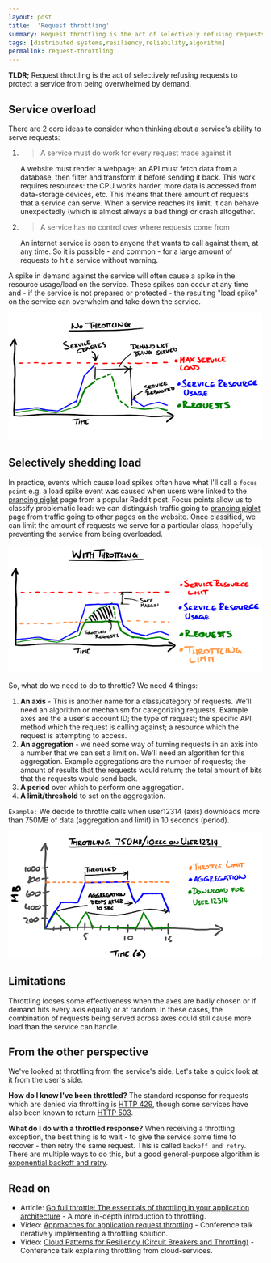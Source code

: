 ```yaml
---
layout: post
title:  'Request throttling'
summary: Request throttling is the act of selectively refusing requests to protect a system from being overwhelmed by demand.
tags: [distributed systems,resiliency,reliability,algorithm]
permalink: request-throttling
---
```


**TLDR;** <span class="tooltip" data-tooltip="a.k.a rate limiting/API throttling/server-side throttling">Request throttling</span> is the act of selectively refusing requests to protect a service from being overwhelmed by demand.

## Service overload

There are 2 core ideas to consider when thinking about a service's ability to serve requests:

1. > A service must do work for every request made against it

    A website must render a webpage; an API must fetch data from a database, then filter and transform it before sending it back. This work requires resources: the CPU works harder, more data is accessed from data-storage devices, etc. This means that there amount of requests that a service can serve. When a service reaches its limit, it can behave unexpectedly (which is almost always a bad thing) or crash altogether.
2. > A service has no control over where requests come from
   
    An internet service is open to anyone that wants to call against them, at any time. So it is possible - and common - for a large amount of requests to hit a service without warning.

A spike in demand against the service will often cause a spike in the resource usage/load on the service. These spikes can occur at any time and - if the service is not prepared or protected - the resulting "load spike" on the service can overwhelm and take down the service.

<img src="/assets/without-throttling.png" alt="without throttling">

## Selectively shedding load

In practice, events which cause load spikes often have what I'll call a `focus point` e.g. a load spike event was caused when users were linked to the [prancing piglet][piglet] page from a popular Reddit post. Focus points allow us to classify problematic load: we can distinguish traffic going to [prancing piglet][piglet] page from traffic going to other pages on the website. Once classified, we can limit the amount of requests we serve for a particular class, hopefully preventing the service from being overloaded.

[piglet]: https://imgur.com/gallery/FsKMWiJ
<img src="/assets/with-throttling.png" alt="with throttling">

So, what do we need to do to throttle? We need 4 things:

1. **An axis** - This is another name for a class/category of requests. We'll need an algorithm or mechanism for categorizing requests. Example axes are the a user's account ID; the type of request; the specific API method which the request is calling against; a resource which the request is attempting to access. 
2. **An aggregation** - we need some way of turning requests in an axis into a number that we can set a limit on. We'll need an algorithm for this aggregation. Example aggregations are the number of requests; the amount of results that the requests would return; the total amount of bits that the requests would send back.
3. **A period** over which to perform one aggregation. 
4. **A limit/threshold** to set on the aggregation.

`Example:` We decide to throttle calls when user12314 (axis) downloads more than 750MB of data (aggregation and limit) in 10 seconds (period).

<img src="/assets/throttling-example.png" alt="throttling example">


## Limitations

Throttling looses some effectiveness when the axes are badly chosen or if demand hits every axis equally or at random. In these cases, the combination of requests being served across axes could still cause more load than the service can handle.

## From the other perspective

We've looked at throttling from the service's side. Let's take a quick look at it from the user's side.

**How do I know I've been throttled?** The standard response for requests which are denied via throttling is [HTTP 429](https://www.httpstatusgoats.net/429), though some services have also been known to return [HTTP 503](https://www.httpstatusgoats.net/503). 

**What do I do with a throttled response?** When receiving a throttling exception, the best thing is to wait - to give the service some time to recover - then retry the same request. This is called `backoff and retry`. There are multiple ways to do this, but a good general-purpose algorithm is [exponential backoff and retry](https://cloud.google.com/storage/docs/exponential-backoff).

## Read on

 - Article: [Go full throttle: The essentials of throttling in your application architecture](https://developer.ibm.com/articles/mw-1705-phillips/) - A more in-depth introduction to throttling.
 - Video: [Approaches for application request throttling](https://www.youtube.com/watch?v=Q53eR7mFsRo) - Conference talk iteratively implementing a throttling solution.
 - Video: [Cloud Patterns for Resiliency (Circuit Breakers and Throttling)](https://youtu.be/yVnVY2HPVsI?t=1409) - Conference talk explaining throttling from cloud-services.